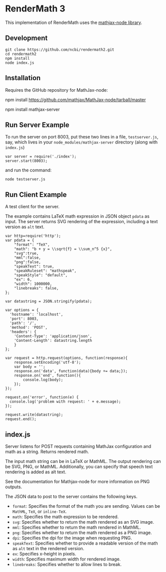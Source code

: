 # RenderMath 3

This implementation of RenderMath uses the [mathjax-node
library](https://github.com/mathjax/mathjax-node).




## Development

```
git clone https://github.com/ncbi/rendermath2.git
cd rendermath2
npm install
node index.js
```




## Installation

Requires the GitHub repository for MathJax-node:

npm install https://github.com/mathjax/MathJax-node/tarball/master

npm install mathjax-server


## Run Server Example

To run the server on port 8003, put these two lines in a file, `testserver.js`, say, which lives in your `node_modules/mathjax-server` directory (along with `index.js`)

    var server = require('./index');
    server.start(8003);

and run the command:

    node testserver.js

## Run Client Example

A test client for the server.

The example contains LaTeX math expression in JSON object `pdata` as input. The server returns SVG rendering of the expression, including a text version as `alt` text.

    var http=require('http');
    var pdata = {
        "format": "TeX",
        "math": "b + y = \\sqrt{f} = \\sum_n^5 {x}",
        "svg":true,
        "mml":false,
        "png":false,
        "speakText": true,
        "speakRuleset": "mathspeak",
        "speakStyle": "default",
        "ex": 6,
        "width": 1000000,
        "linebreaks": false,
    };

    var datastring = JSON.stringify(pdata);

    var options = {
      'hostname': 'localhost',
      'port': 8003,
      'path': '/',
      'method': 'POST',
      'headers': {
        'Content-Type': 'application/json',
        'Content-Length': datastring.length
        }
    };

    var request = http.request(options, function(response){
        response.setEncoding('utf-8');
        var body = '';
        response.on('data', function(data){body += data;});
        response.on('end', function(){
            console.log(body);
        });
    });

    request.on('error', function(e) {
      console.log('problem with request: ' + e.message);
    });

    request.write(datastring);
    request.end();



## index.js

Server listens for POST requests containing MathJax configuration and math as a string. Returns rendered math.

The input math string can be in LaTeX or MathML. The output rendering can be SVG, PNG, or MathML. Additionally, you can specify that speech text rendering is added as alt text.

See the documentation for Mathjax-node for more information on PNG outputs.

The JSON data to post to the server contains the following keys.

- `format`: Specifies the format of the math you are sending. Values can be `MathML`, `TeX`, or `inline-TeX`.
- `math`: Specifies the math expression to be rendered.
- `svg`: Specifies whether to return the math rendered as an SVG image.
- `mml`: Specifies whether to return the math rendered in MathML.
- `png`: Specifies whether to return the math rendered as a PNG image.
- `dpi`: Specifies the dpi for the image when requesting PNG.
- `speakText`: Specifies whether to provide a readable version of the math as `alt` text in the rendered version.
- `ex`: Specifies x-height in pixels.
- `width`: Specifies maximum width for rendered image.
- `linebreaks`: Specifies whether to allow lines to break.
